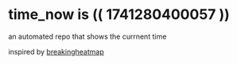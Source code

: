 # time_now is (( 1741280400057 ))

an automated repo that shows the currnent time

inspired by [breakingheatmap](https://github.com/breakingheatmap/breakingheatmap)